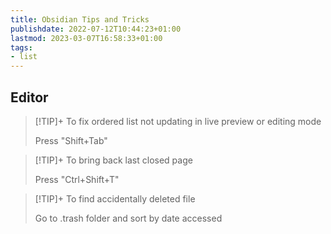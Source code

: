 ```yaml
---
title: Obsidian Tips and Tricks
publishdate: 2022-07-12T10:44:23+01:00
lastmod: 2023-03-07T16:58:33+01:00
tags: 
- list
---
```








## Editor



>[!TIP]+ To fix ordered list not updating in live preview or editing mode
> 
>Press "Shift+Tab"


>[!TIP]+ To bring back last closed page
> 
>Press "Ctrl+Shift+T"


>[!TIP]+ To find accidentally deleted file
> 
>Go to .trash folder and sort by date accessed
>






